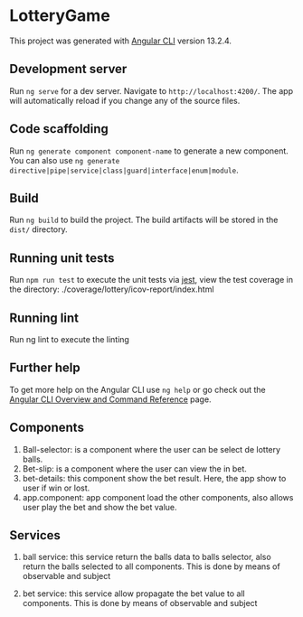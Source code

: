 # LotteryGame

This project was generated with [Angular CLI](https://github.com/angular/angular-cli) version 13.2.4.

## Development server

Run `ng serve` for a dev server. Navigate to `http://localhost:4200/`. The app will automatically reload if you change any of the source files.

## Code scaffolding

Run `ng generate component component-name` to generate a new component. You can also use `ng generate directive|pipe|service|class|guard|interface|enum|module`.

## Build

Run `ng build` to build the project. The build artifacts will be stored in the `dist/` directory.

## Running unit tests

Run `npm run test` to execute the unit tests via [jest](https://jestjs.io/), view the test coverage in the directory: ./coverage/lottery/icov-report/index.html

## Running lint

Run ng lint to execute the linting


## Further help

To get more help on the Angular CLI use `ng help` or go check out the [Angular CLI Overview and Command Reference](https://angular.io/cli) page.


## Components

1. Ball-selector: is a component where the user can be select de lottery balls.
2. Bet-slip: is a component where the user can view the in bet.
3. bet-details: this component show the bet result. Here, the app show to user if win or lost.
4. app.component: app component load the other components, also allows user play the bet and show the bet value.

## Services

1. ball service: this service return the balls data to balls selector, also return the balls selected to all components. This is done by means of observable and subject

2. bet service: this service allow propagate the bet value to all components. This is done by means of observable and subject
